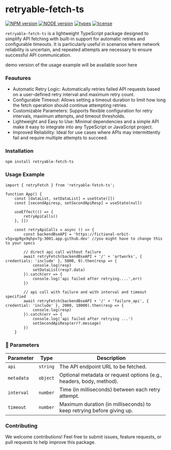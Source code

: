 # retryable-fetch-ts

[![NPM version](https://img.shields.io/badge/npm-v10.7.0-brightgreen)](https://www.npmjs.com/package/retryable-fetch-ts)
[![NODE version](https://img.shields.io/badge/node-v20.14.0-brightgreen)](https://www.npmjs.com/package/retryable-fetch-ts)
[![types](https://img.shields.io/badge/types-TypeScript-blue)](https://www.npmjs.com/package/retryable-fetch-ts)
[![license](https://img.shields.io/github/license/john310897/retryable-fetch-ts)]()

`retryable-fetch-ts` is a lightweight TypeScript package designed to simplify API fetching with built-in support for automatic retries and configurable timeouts. It is particularly useful in scenarios where network reliability is uncertain, and repeated attempts are necessary to ensure successful API communication.

demo version of the usage example will be available soon here

### Feautures
* Automatic Retry Logic: Automatically retries failed API requests based on a user-defined retry interval and maximum retry count.
* Configurable Timeout: Allows setting a timeout duration to limit how long the fetch operation should continue attempting retries.
* Customizable Parameters: Supports flexible configuration for retry intervals, maximum attempts, and timeout thresholds.
* Lightweight and Easy to Use: Minimal dependencies and a simple API make it easy to integrate into any TypeScript or JavaScript project.
* Improved Reliability: Ideal for use cases where APIs may intermittently fail and require multiple attempts to succeed.

### Installation

```bash 
npm install retryable-fetch-ts
```

### Usage Example

```tsx 
import { retryFetch } from 'retryable-fetch-ts';

function App() {
	const [dataList, setDataList] = useState([])
	const [secondApiresp, setSecondApiResp] = useState(null)

    useEffect(() => {
		retryApiCalls()
	}, [])

    const retryApiCalls = async () => {
		const backendBseAPI = 'https://fictional-orbit-v5gvqp9gx9qhpv7g-3001.app.github.dev' //you might have to change this to your specs

		// direct api call without failure
		await retryFetch(backendBseAPI + '/' + 'artworks', { credentials: 'include' }, 5000, 0).then(resp => {
			console.log(resp)
			setDataList(resp?.data)
		}).catch(err => {
			console.log('api failed after retrying....',err)
		})

		// api call with failure and with interval and timeout specified 
		await retryFetch(backendBseAPI + '/' + 'failure_api', { credential: 'include' }, 2000, 10000).then(resp => {
			console.log(resp)
		}).catch(err => {
			console.log('api failed after retrying ...')
			setSecondApiResp(err?.message)
		})
	}
```

### 🔧 Parameters

| Parameter | Type     | Description                                                                 |
|-----------|----------|-----------------------------------------------------------------------------|
| `api`     | `string` | The API endpoint URL to be fetched.                                         |
| `metadata`| `object` | Optional metadata or request options (e.g., headers, body, method).         |
| `interval`| `number` | Time (in milliseconds) between each retry attempt.                          |
| `timeout` | `number` | Maximum duration (in milliseconds) to keep retrying before giving up.       |

### Contributing

We welcome contributions! Feel free to submit issues, feature requests, or pull requests to help improve this package.
